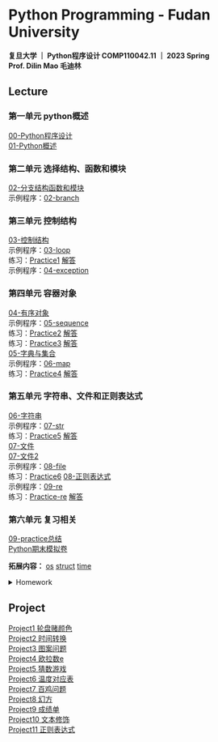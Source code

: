 # Python Programming - Fudan University

**复旦大学 ｜ Python程序设计 COMP110042.11 ｜ 2023 Spring  
Prof. Dilin Mao 毛迪林**

## Lecture
### 第一单元 python概述
[00-Python程序设计](https://github.com/HuiyuanZheng02/Python_2023Spring/blob/main/PPT/00-Python%E7%A8%8B%E5%BA%8F%E8%AE%BE%E8%AE%A1.pdf)  
[01-Python概述](https://github.com/HuiyuanZheng02/Python_2023Spring/blob/main/PPT/01-python%E6%A6%82%E8%BF%B0.pdf)

### 第二单元 选择结构、函数和模块
[02-分支结构函数和模块](https://github.com/HuiyuanZheng02/Python_2023Spring/blob/main/PPT/02-%E5%88%86%E6%94%AF%E7%BB%93%E6%9E%84%E5%87%BD%E6%95%B0%E5%92%8C%E6%A8%A1%E5%9D%97.pdf)  
示例程序：[02-branch](https://github.com/HuiyuanZheng02/Python_2023Spring/tree/main/%E7%A4%BA%E4%BE%8B%E7%A8%8B%E5%BA%8F/02_branch)

### 第三单元 控制结构
[03-控制结构](https://github.com/HuiyuanZheng02/Python_2023Spring/blob/main/PPT/03-%E6%8E%A7%E5%88%B6%E7%BB%93%E6%9E%84.pdf)  
示例程序：[03-loop](https://github.com/HuiyuanZheng02/Python_2023Spring/tree/main/%E7%A4%BA%E4%BE%8B%E7%A8%8B%E5%BA%8F/03_loop)  
练习：[Practice1](https://github.com/HuiyuanZheng02/Python_2023Spring/tree/main/Practice/practices1)  [解答](https://github.com/HuiyuanZheng02/Python_2023Spring/tree/main/Practice/practices1-sol)  
示例程序：[04-exception](https://github.com/HuiyuanZheng02/Python_2023Spring/tree/main/%E7%A4%BA%E4%BE%8B%E7%A8%8B%E5%BA%8F/04_exception)

### 第四单元 容器对象
[04-有序对象](https://github.com/HuiyuanZheng02/Python_2023Spring/blob/main/PPT/04-%E6%9C%89%E5%BA%8F%E5%AF%B9%E8%B1%A1.pdf)  
示例程序：[05-sequence](https://github.com/HuiyuanZheng02/Python_2023Spring/tree/main/%E7%A4%BA%E4%BE%8B%E7%A8%8B%E5%BA%8F/05_sequence)  
练习：[Practice2](https://github.com/HuiyuanZheng02/Python_2023Spring/tree/main/Practice/practices2)  [解答](https://github.com/HuiyuanZheng02/Python_2023Spring/tree/main/Practice/practices2-sol)  
练习：[Practice3](https://github.com/HuiyuanZheng02/Python_2023Spring/tree/main/Practice/practices3)  [解答](https://github.com/HuiyuanZheng02/Python_2023Spring/tree/main/Practice/practices3-sol)  
[05-字典与集合](https://github.com/HuiyuanZheng02/Python_2023Spring/blob/main/PPT/05-%E5%AD%97%E5%85%B8%E4%B8%8E%E9%9B%86%E5%90%88.pdf)  
示例程序：[06-map](https://github.com/HuiyuanZheng02/Python_2023Spring/tree/main/%E7%A4%BA%E4%BE%8B%E7%A8%8B%E5%BA%8F/06_map)  
练习：[Practice4](https://github.com/HuiyuanZheng02/Python_2023Spring/tree/main/Practice/practices4)  [解答](https://github.com/HuiyuanZheng02/Python_2023Spring/tree/main/Practice/practices4-sol)  

### 第五单元 字符串、文件和正则表达式
[06-字符串](https://github.com/HuiyuanZheng02/Python_2023Spring/blob/main/PPT/06-%E5%AD%97%E7%AC%A6%E4%B8%B2.pdf)  
示例程序：[07-str](https://github.com/HuiyuanZheng02/Python_2023Spring/tree/main/%E7%A4%BA%E4%BE%8B%E7%A8%8B%E5%BA%8F/07_str)  
练习：[Practice5](https://github.com/HuiyuanZheng02/Python_2023Spring/tree/main/Practice/practices5)  [解答](https://github.com/HuiyuanZheng02/Python_2023Spring/tree/main/Practice/practices5-sol)  
[07-文件](https://github.com/HuiyuanZheng02/Python_2023Spring/blob/main/PPT/07-%E6%96%87%E4%BB%B6.pdf)  
[07-文件2](https://github.com/HuiyuanZheng02/Python_2023Spring/blob/main/PPT/07-%E6%96%87%E4%BB%B62.pdf)  
示例程序：[08-file](https://github.com/HuiyuanZheng02/Python_2023Spring/tree/main/%E7%A4%BA%E4%BE%8B%E7%A8%8B%E5%BA%8F/08_file)  
练习：[Practice6](https://github.com/HuiyuanZheng02/Python_2023Spring/tree/main/Practice/practices6)
[08-正则表达式](https://github.com/HuiyuanZheng02/Python_2023Spring/blob/main/PPT/08-%E6%AD%A3%E5%88%99%E8%A1%A8%E8%BE%BE%E5%BC%8F.pdf)  
示例程序：[09-re](https://github.com/HuiyuanZheng02/Python_2023Spring/tree/main/%E7%A4%BA%E4%BE%8B%E7%A8%8B%E5%BA%8F/09_re)  
练习：[Practice-re](https://github.com/HuiyuanZheng02/Python_2023Spring/tree/main/Practice/practices-re)  [解答](https://github.com/HuiyuanZheng02/Python_2023Spring/tree/main/Practice/practices-re-sol)  

### 第六单元 复习相关
[09-practice总结](https://github.com/HuiyuanZheng02/Python_2023Spring/blob/main/PPT/09-practice%E6%80%BB%E7%BB%93.pdf)  
[Python期末模拟卷](https://github.com/HuiyuanZheng02/Python_2023Spring/blob/main/PPT/Python%E7%BA%BF%E4%B8%8A%E9%97%AD%E5%8D%B7%E6%A8%A1%E6%8B%9F%E5%8D%B7.pdf)

**拓展内容：**
[os](https://github.com/HuiyuanZheng02/Python_2023Spring/blob/main/PPT/07-extension-os.pdf)
[struct](https://github.com/HuiyuanZheng02/Python_2023Spring/blob/main/PPT/07-extension-struct.pdf)
[time](https://github.com/HuiyuanZheng02/Python_2023Spring/blob/main/PPT/07-extension-time.pdf)

<details><summary>Homework</summary>
<p>

[Homework 1](https://github.com/HuiyuanZheng02/Python_2023Spring/blob/main/Homework-sol/python-w1-sol.txt)  
[Homework 2](https://github.com/HuiyuanZheng02/Python_2023Spring/blob/main/Homework-sol/python-w2-sol.txt)  
[Homework 3](https://github.com/HuiyuanZheng02/Python_2023Spring/blob/main/Homework-sol/python-w3-sol.txt)  
[Homework 4](https://github.com/HuiyuanZheng02/Python_2023Spring/blob/main/Homework-sol/python-w4-sol.txt)  
[Homework 5](https://github.com/HuiyuanZheng02/Python_2023Spring/blob/main/Homework-sol/python-w5-sol.txt)  
[Homework 6](https://github.com/HuiyuanZheng02/Python_2023Spring/blob/main/Homework-sol/python-w6-sol.txt)  
[Homework 7](https://github.com/HuiyuanZheng02/Python_2023Spring/blob/main/Homework-sol/python-w7-sol.txt)  
[Homework 8](https://github.com/HuiyuanZheng02/Python_2023Spring/blob/main/Homework-sol/python-w8-sol.txt)  
[Homework 9](https://github.com/HuiyuanZheng02/Python_2023Spring/blob/main/Homework-sol/python-w9-sol.txt)  
[Homework 10](https://github.com/HuiyuanZheng02/Python_2023Spring/blob/main/Homework-sol/python-w10-sol.txt)  
[Homework 11](https://github.com/HuiyuanZheng02/Python_2023Spring/blob/main/Homework-sol/python-w11-sol.txt)  
[Homework 12](https://github.com/HuiyuanZheng02/Python_2023Spring/blob/main/Homework-sol/python-w12-sol.txt)  
[Homework 13](https://github.com/HuiyuanZheng02/Python_2023Spring/blob/main/Homework-sol/python-w13-sol.txt)  
[Homework 14](https://github.com/HuiyuanZheng02/Python_2023Spring/blob/main/Homework-sol/python-w14-sol.txt)  

</p>
</details>


## Project
[Project1 轮盘赌颜色](https://github.com/HuiyuanZheng02/Python_2023Spring/tree/main/Project/Project1%20%E8%BD%AE%E7%9B%98%E8%B5%8C%E9%A2%9C%E8%89%B2)  
[Project2 时间转换](https://github.com/HuiyuanZheng02/Python_2023Spring/tree/main/Project/Project2%20%E6%97%B6%E9%97%B4%E8%BD%AC%E6%8D%A2)  
[Project3 图案问题](https://github.com/HuiyuanZheng02/Python_2023Spring/tree/main/Project/Project3%20%E5%9B%BE%E6%A1%88%E9%97%AE%E9%A2%98)  
[Project4 欧拉数e](https://github.com/HuiyuanZheng02/Python_2023Spring/tree/main/Project/Project4%20%E6%AC%A7%E6%8B%89%E6%95%B0e)  
[Project5 猜数游戏](https://github.com/HuiyuanZheng02/Python_2023Spring/tree/main/Project/Project5%20%E7%8C%9C%E6%95%B0%E6%B8%B8%E6%88%8F)  
[Project6 温度对应表](https://github.com/HuiyuanZheng02/Python_2023Spring/tree/main/Project/Project6%20%E6%B8%A9%E5%BA%A6%E5%AF%B9%E5%BA%94%E8%A1%A8)  
[Project7 百鸡问题](https://github.com/HuiyuanZheng02/Python_2023Spring/tree/main/Project/Project7%20%E7%99%BE%E9%B8%A1%E9%97%AE%E9%A2%98)  
[Project8 幻方](https://github.com/HuiyuanZheng02/Python_2023Spring/tree/main/Project/Project8%20%E5%B9%BB%E6%96%B9)  
[Project9 成绩单](https://github.com/HuiyuanZheng02/Python_2023Spring/tree/main/Project/Project9%20%E6%88%90%E7%BB%A9%E5%8D%95)  
[Project10 文本修饰](https://github.com/HuiyuanZheng02/Python_2023Spring/tree/main/Project/Project10%20%E6%96%87%E6%9C%AC%E8%A3%85%E9%A5%B0)   
[Project11 正则表达式](https://github.com/HuiyuanZheng02/Python_2023Spring/tree/main/Project/Project11%20%E6%AD%A3%E5%88%99%E8%A1%A8%E8%BE%BE%E5%BC%8F) 